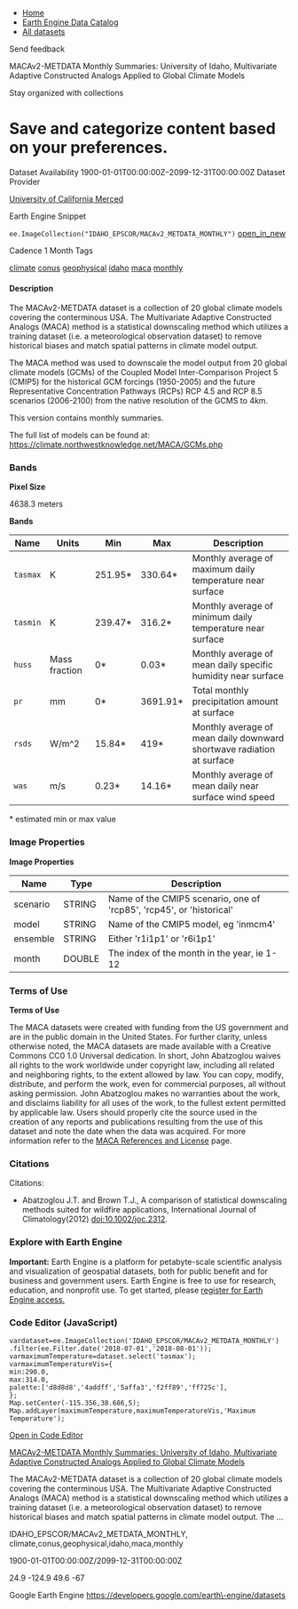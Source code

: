 



* [Home](https://developers.google.com/)
* [Earth Engine Data Catalog](https://developers.google.com/earth-engine/datasets)
* [All datasets](https://developers.google.com/earth-engine/datasets/catalog)





 
 
 Send feedback
 
 

MACAv2\-METDATA Monthly Summaries: University of Idaho, Multivariate Adaptive Constructed Analogs Applied to Global Climate Models


 
 Stay organized with collections
 

 
 Save and categorize content based on your preferences.
====================================================================================================================================================================================================================================








Dataset Availability
1900\-01\-01T00:00:00Z–2099\-12\-31T00:00:00Z
Dataset Provider


[University of California Merced](http://www.climatologylab.org/maca.html)



Earth Engine Snippet


`ee.ImageCollection("IDAHO_EPSCOR/MACAv2_METDATA_MONTHLY")` 
[open\_in\_new](https://code.earthengine.google.com/?scriptPath=Examples:Datasets/IDAHO_EPSCOR/IDAHO_EPSCOR_MACAv2_METDATA_MONTHLY)





Cadence
1 Month
Tags


[climate](/earth-engine/datasets/tags/climate)
[conus](/earth-engine/datasets/tags/conus)
[geophysical](/earth-engine/datasets/tags/geophysical)
[idaho](/earth-engine/datasets/tags/idaho)
[maca](/earth-engine/datasets/tags/maca)
[monthly](/earth-engine/datasets/tags/monthly)








#### Description



The MACAv2\-METDATA dataset is a collection of 20 global
climate models covering the conterminous USA. The Multivariate Adaptive
Constructed Analogs (MACA) method is a statistical downscaling
method which utilizes a training dataset (i.e. a meteorological
observation dataset) to remove historical biases and match spatial
patterns in climate model output.


The MACA method was used to downscale the model output from 20
global climate models (GCMs) of the Coupled Model Inter\-Comparison
Project 5 (CMIP5\) for the historical GCM forcings (1950\-2005\) and
the future Representative Concentration Pathways (RCPs) RCP 4\.5
and RCP 8\.5 scenarios (2006\-2100\) from the native resolution of
the GCMS to 4km.


This version contains monthly summaries.


The full list of models can be found at:
<https://climate.northwestknowledge.net/MACA/GCMs.php>





### Bands



**Pixel Size**
  
4638\.3 meters



**Bands**




| Name | Units | Min | Max | Description |
| --- | --- | --- | --- | --- |
| `tasmax` | K | 251\.95\* | 330\.64\* | Monthly average of maximum daily temperature near surface |
| `tasmin` | K | 239\.47\* | 316\.2\* | Monthly average of minimum daily temperature near surface |
| `huss` | Mass fraction | 0\* | 0\.03\* | Monthly average of mean daily specific humidity near surface |
| `pr` | mm | 0\* | 3691\.91\* | Total monthly precipitation amount at surface |
| `rsds` | W/m^2 | 15\.84\* | 419\* | Monthly average of mean daily downward shortwave radiation at surface |
| `was` | m/s | 0\.23\* | 14\.16\* | Monthly average of mean daily near surface wind speed |


 \* estimated min or max value


### Image Properties


**Image Properties**




| Name | Type | Description |
| --- | --- | --- |
| scenario | STRING | Name of the CMIP5 scenario, one of 'rcp85', 'rcp45', or 'historical' |
| model | STRING | Name of the CMIP5 model, eg 'inmcm4' |
| ensemble | STRING | Either 'r1i1p1' or 'r6i1p1' |
| month | DOUBLE | The index of the month in the year, ie 1\-12 |




### Terms of Use


**Terms of Use**


The MACA datasets were created with funding from the
US government and are in the public domain in the United States.
For further clarity, unless otherwise noted, the MACA datasets
are made available with a Creative Commons CC0 1\.0 Universal dedication.
In short, John Abatzoglou waives all rights to the work worldwide
under copyright law, including all related and neighboring rights,
to the extent allowed by law. You can copy, modify, distribute,
and perform the work, even for commercial purposes, all without
asking permission. John Abatzoglou makes no warranties about the
work, and disclaims liability for all uses of the work, to the
fullest extent permitted by applicable law. Users should properly
cite the source used in the creation of any reports and publications
resulting from the use of this dataset and note the date when the
data was acquired. For more information refer to the [MACA References
and License](https://climate.northwestknowledge.net/MACA/MACAreferences.php)
page.




### Citations



Citations:
* Abatzoglou J.T. and Brown T.J., A comparison of statistical downscaling
methods suited for wildfire applications, International Journal
of Climatology(2012\) [doi:10\.1002/joc.2312](https://doi.org/10.1002/joc.2312).





### Explore with Earth Engine


**Important:** 
 Earth Engine is a platform for petabyte\-scale scientific analysis and visualization of
 geospatial datasets, both for public benefit and for business and government users.
 Earth Engine is free to use for research, education, and nonprofit use. To get started, please
 [register for Earth Engine access.](https://console.cloud.google.com/earth-engine)



### Code Editor (JavaScript)



```
vardataset=ee.ImageCollection('IDAHO_EPSCOR/MACAv2_METDATA_MONTHLY')
.filter(ee.Filter.date('2018-07-01','2018-08-01'));
varmaximumTemperature=dataset.select('tasmax');
varmaximumTemperatureVis={
min:290.0,
max:314.0,
palette:['d8d8d8','4addff','5affa3','f2ff89','ff725c'],
};
Map.setCenter(-115.356,38.686,5);
Map.addLayer(maximumTemperature,maximumTemperatureVis,'Maximum Temperature');
```



[Open in Code Editor](https://code.earthengine.google.com/?scriptPath=Examples:Datasets/IDAHO_EPSCOR/IDAHO_EPSCOR_MACAv2_METDATA_MONTHLY)


[MACAv2\-METDATA Monthly Summaries: University of Idaho, Multivariate Adaptive Constructed Analogs Applied to Global Climate Models](/earth-engine/datasets/catalog/IDAHO_EPSCOR_MACAv2_METDATA_MONTHLY)

The MACAv2\-METDATA dataset is a collection of 20 global climate models covering the conterminous USA. The Multivariate Adaptive Constructed Analogs (MACA) method is a statistical downscaling method which utilizes a training dataset (i.e. a meteorological observation dataset) to remove historical biases and match spatial patterns in climate model output. The …

 IDAHO\_EPSCOR/MACAv2\_METDATA\_MONTHLY,
 climate,conus,geophysical,idaho,maca,monthly

1900\-01\-01T00:00:00Z/2099\-12\-31T00:00:00Z



 24\.9 \-124\.9 49\.6 \-67
 



Google Earth Engine
https://developers.google.com/earth\-engine/datasets








